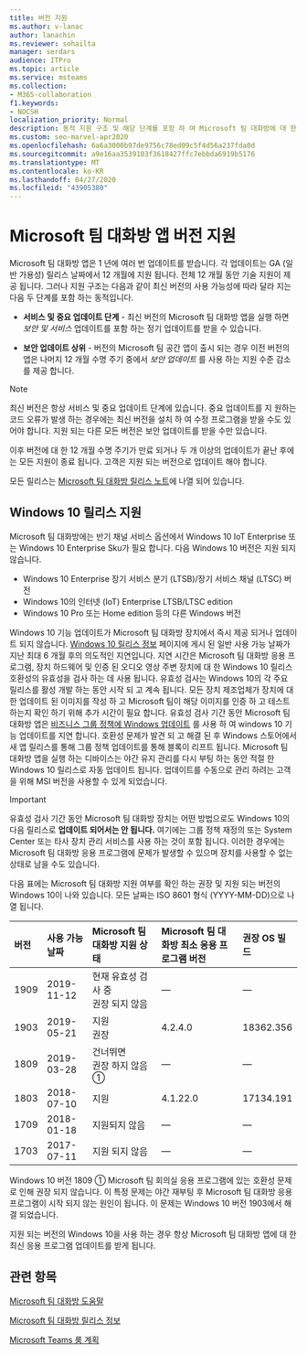 ```yaml
---
title: 버전 지원
ms.author: v-lanac
author: lanachin
ms.reviewer: sohailta
manager: serdars
audience: ITPro
ms.topic: article
ms.service: msteams
ms.collection:
- M365-collaboration
f1.keywords:
- NOCSH
localization_priority: Normal
description: 동적 지원 구조 및 해당 단계를 포함 하 여 Microsoft 팀 대화방에 대 한 수명 주기 지원에 대해 알아봅니다.
ms.custom: seo-marvel-apr2020
ms.openlocfilehash: 6a6a3000b97de9756c78ed09c5f4d56a237fda0d
ms.sourcegitcommit: a9e16aa3539103f3618427ffc7ebbda6919b5176
ms.translationtype: MT
ms.contentlocale: ko-KR
ms.lasthandoff: 04/27/2020
ms.locfileid: "43905380"
---
```

# <a name="microsoft-teams-rooms-app-version-support"></a>Microsoft 팀 대화방 앱 버전 지원
 
Microsoft 팀 대화방 앱은 1 년에 여러 번 업데이트를 받습니다. 각 업데이트는 GA (일반 가용성) 릴리스 날짜에서 12 개월에 지원 됩니다. 전체 12 개월 동안 기술 지원이 제공 됩니다. 그러나 지원 구조는 다음과 같이 최신 버전의 사용 가능성에 따라 달라 지는 다음 두 단계를 포함 하는 동적입니다.

- **서비스 및 중요 업데이트 단계** \- 최신 버전의 Microsoft 팀 대화방 앱을 실행 하면 *보안 및 서비스* 업데이트를 포함 하는 정기 업데이트를 받을 수 있습니다.

- **보안 업데이트 상위** \- 버전의 Microsoft 팀 공간 앱이 출시 되는 경우 이전 버전의 앱은 나머지 12 개월 수명 주기 중에서 *보안 업데이트* 를 사용 하는 지원 수준 감소를 제공 합니다.

> [!NOTE]
> 최신 버전은 항상 서비스 및 중요 업데이트 단계에 있습니다. 중요 업데이트를 지 원하는 코드 오류가 발생 하는 경우에는 최신 버전을 설치 하 여 수정 프로그램을 받을 수도 있어야 합니다. 지원 되는 다른 모든 버전은 보안 업데이트를 받을 수만 있습니다.

이후 버전에 대 한 12 개월 수명 주기가 만료 되거나 두 개 이상의 업데이트가 끝난 후에는 모든 지원이 종료 됩니다. 고객은 지원 되는 버전으로 업데이트 해야 합니다.

모든 릴리스는 [Microsoft 팀 대화방 릴리스 노트](rooms-release-note.md)에 나열 되어 있습니다.

## <a name="windows-10-release-support"></a>Windows 10 릴리스 지원

Microsoft 팀 대화방에는 반기 채널 서비스 옵션에서 Windows 10 IoT Enterprise 또는 Windows 10 Enterprise Sku가 필요 합니다. 다음 Windows 10 버전은 지원 되지 않습니다.

- Windows 10 Enterprise 장기 서비스 분기 (LTSB)/장기 서비스 채널 (LTSC) 버전
- Windows 10의 인터넷 (IoT) Enterprise LTSB/LTSC edition
- Windows 10 Pro 또는 Home edition 등의 다른 Windows 버전

Windows 10 기능 업데이트가 Microsoft 팀 대화방 장치에서 즉시 제공 되거나 업데이트 되지 않습니다. [Windows 10 릴리스 정보](https://docs.microsoft.com/windows/release-information/) 페이지에 게시 된 일반 사용 가능 날짜가 지난 최대 6 개월 후의 의도적인 지연입니다. 지연 시간은 Microsoft 팀 대화방 응용 프로그램, 장치 하드웨어 및 인증 된 오디오 영상 주변 장치에 대 한 Windows 10 릴리스 호환성의 유효성을 검사 하는 데 사용 됩니다. 유효성 검사는 Windows 10의 각 주요 릴리스를 활성 개발 하는 동안 시작 되 고 계속 됩니다. 모든 장치 제조업체가 장치에 대 한 업데이트 된 이미지를 작성 하 고 Microsoft 팀이 해당 이미지를 인증 하 고 테스트 하는지 확인 하기 위해 추가 시간이 필요 합니다. 유효성 검사 기간 동안 Microsoft 팀 대화방 앱은 [비즈니스 그룹 정책에 Windows 업데이트](https://docs.microsoft.com/windows/deployment/update/waas-manage-updates-wufb) 를 사용 하 여 windows 10 기능 업데이트를 지연 합니다. 호환성 문제가 발견 되 고 해결 된 후 Windows 스토어에서 새 앱 릴리스를 통해 그룹 정책 업데이트를 통해 블록이 리프트 됩니다. Microsoft 팀 대화방 앱을 실행 하는 디바이스는 야간 유지 관리를 다시 부팅 하는 동안 적절 한 Windows 10 릴리스로 자동 업데이트 됩니다. 업데이트를 수동으로 관리 하려는 고객을 위해 MSI 버전을 사용할 수 있게 되었습니다.  

> [!IMPORTANT]
> 유효성 검사 기간 동안 Microsoft 팀 대화방 장치는 어떤 방법으로도 Windows 10의 다음 릴리스로 **업데이트 되어서는 안 됩니다.** 여기에는 그룹 정책 재정의 또는 System Center 또는 타사 장치 관리 서비스를 사용 하는 것이 포함 됩니다. 이러한 경우에는 Microsoft 팀 대화방 응용 프로그램에 문제가 발생할 수 있으며 장치를 사용할 수 없는 상태로 남을 수도 있습니다.  

다음 표에는 Microsoft 팀 대화방 지원 여부를 확인 하는 권장 및 지원 되는 버전의 Windows 10이 나와 있습니다. 모든 날짜는 ISO 8601 형식 (YYYY-MM-DD)으로 나열 됩니다.

|버전  |사용 가능 날짜   |Microsoft 팀 대화방 지원 상태   |Microsoft 팀 대화방 최소 응용 프로그램 버전 | 권장 OS 빌드  |
|:---  |:---       |:---                                  |:---     |:---     |
| 1909 |2019-11-12 |현재 유효성 검사 중 <br/>권장 되지 않음|&#x2014; |&#x2014; |
| 1903 |2019-05-21 |지원 <br/>권장  |4.2.4.0 |18362.356 |
| 1809 |2019-03-28 |건너뛰면 <br/>권장 하지 않음 &#x2780;|&#x2014; |&#x2014; |
| 1803 |2018-07-10 |지원                             |4.1.22.0 |17134.191|
| 1709 |2018-01-18 |지원되지 않음                         |&#x2014; |&#x2014; |
| 1703 |2017-07-11 |지원 되지 않음                         |&#x2014; |&#x2014; |

Windows 10 버전 1809 &#x2780; Microsoft 팀 회의실 응용 프로그램에 있는 호환성 문제로 인해 권장 되지 않습니다. 이 특정 문제는 야간 재부팅 후 Microsoft 팀 대화방 응용 프로그램이 시작 되지 않는 원인이 됩니다. 이 문제는 Windows 10 버전 1903에서 해결 되었습니다.  

지원 되는 버전의 Windows 10을 사용 하는 경우 항상 Microsoft 팀 대화방 앱에 대 한 최신 응용 프로그램 업데이트를 받게 됩니다.  

## <a name="related-topics"></a>관련 항목

[Microsoft 팀 대화방 도움말](https://support.office.com/article/Skype-Room-Systems-version-2-help-e667f40e-5aab-40c1-bd68-611fe0002ba2)

[Microsoft 팀 대화방 릴리스 정보](rooms-release-note.md)

[Microsoft Teams 룸 계획](rooms-plan.md)
